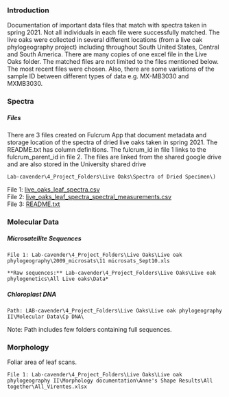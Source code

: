 ### Introduction

Documentation of important data files that match with spectra taken in
spring 2021. Not all individuals in each file were successfully matched.
The live oaks were collected in several different locations (from a live
oak phylogeography project) including throughout South United States,
Central and South America. There are many copies of one excel file in
the Live Oaks folder. The matched files are not limited to the files
mentioned below. The most recent files were chosen. Also, there are some
variations of the sample ID between different types of data
e.g. MX-MB3030 and MXMB3030.

### Spectra

##### Files

There are 3 files created on Fulcrum App that document metadata and
storage location of the spectra of dried live oaks taken in spring 2021.
The README.txt has column definitions. The fulcrum\_id in file 1 links
to the fulcrum\_parent\_id in file 2. The files are linked from the
shared google drive and are also stored in the University shared drive

    Lab-cavender\4_Project_Folders\Live Oaks\Spectra of Dried Specimen\)

File 1:
[live\_oaks\_leaf\_spectra.csv](https://drive.google.com/file/d/1d6OAtn-64dOzv6w7fhMUof_7VvqFjh-J/view?usp=sharing)  
File 2:
[live\_oaks\_leaf\_spectra\_spectral\_measurements.csv](https://drive.google.com/file/d/1XIT7dEnRDVNNQvHG5SgdcUTJHV3Syohb/view?usp=sharing)  
File 3:
[README.txt](https://drive.google.com/file/d/1rZLfSgHOGfEWay7lIOdNPRKEz9CqndHa/view?usp=sharing)

### Molecular Data

##### Microsatellite Sequences

    File 1: Lab-cavender\4_Project_Folders\Live Oaks\Live oak phylogeography\2009_microsats\11 microsats_Sept10.xls  

    **Raw sequences:** Lab-cavender\4_Project_Folders\Live Oaks\Live oak phylogenetics\All Live oaks\Data*  

##### Chloroplast DNA

    Path: LAB-cavender\4_Project_Folders\Live Oaks\Live oak phylogeography II\Molecular Data\Cp DNA\  

Note: Path includes few folders containing full sequences.

### Morphology

Foliar area of leaf scans.

    File 1: Lab-cavender\4_Project_Folders\Live Oaks\Live oak phylogeography II\Morphology documentation\Anne's Shape Results\All together\All_Virentes.xlsx  

